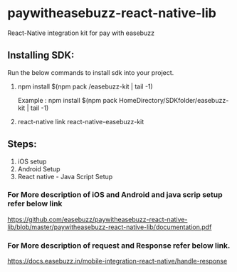 # paywitheasebuzz-react-native-lib
React-Native integration kit for pay with easebuzz

## Installing SDK:
Run the below commands to install sdk into your project.

1.  npm install $(npm pack <Path of React Native SDK>/easebuzz-kit | tail -1)
       
    Example : npm install $(npm pack HomeDirectory/SDKfolder/easebuzz-kit | tail -1)
    
2.  react-native link react-native-easebuzz-kit

## Steps:
1. iOS setup
2. Android Setup
3. React native - Java Script Setup

### For More description of iOS and Android and java scrip setup refer below link

https://github.com/easebuzz/paywitheasebuzz-react-native-lib/blob/master/paywitheasebuzz-react-native-lib/documentation.pdf

### For More description of request and Response refer below link.

https://docs.easebuzz.in/mobile-integration-react-native/handle-response
